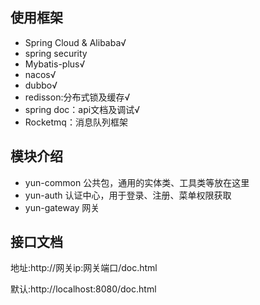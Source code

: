 ## 使用框架
- Spring Cloud & Alibaba√
- spring security
- Mybatis-plus√
- nacos√
- dubbo√
- redisson:分布式锁及缓存√
- spring doc：api文档及调试√
- Rocketmq：消息队列框架


## 模块介绍

- yun-common 公共包，通用的实体类、工具类等放在这里
- yun-auth 认证中心，用于登录、注册、菜单权限获取
- yun-gateway 网关

## 接口文档
地址:http://网关ip:网关端口/doc.html

默认:http://localhost:8080/doc.html